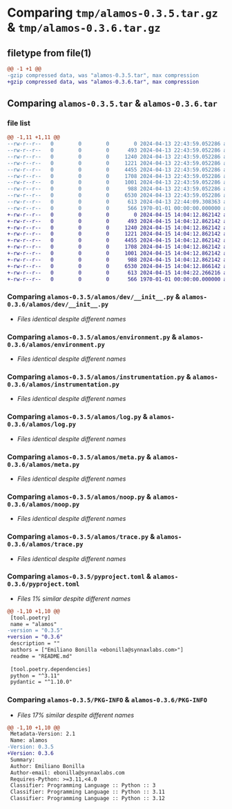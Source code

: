 # Comparing `tmp/alamos-0.3.5.tar.gz` & `tmp/alamos-0.3.6.tar.gz`

## filetype from file(1)

```diff
@@ -1 +1 @@
-gzip compressed data, was "alamos-0.3.5.tar", max compression
+gzip compressed data, was "alamos-0.3.6.tar", max compression
```

## Comparing `alamos-0.3.5.tar` & `alamos-0.3.6.tar`

### file list

```diff
@@ -1,11 +1,11 @@
--rw-r--r--   0        0        0        0 2024-04-13 22:43:59.052286 alamos-0.3.5/README.md
--rw-r--r--   0        0        0      493 2024-04-13 22:43:59.052286 alamos-0.3.5/alamos/__init__.py
--rw-r--r--   0        0        0     1240 2024-04-13 22:43:59.052286 alamos-0.3.5/alamos/dev/__init__.py
--rw-r--r--   0        0        0     1221 2024-04-13 22:43:59.052286 alamos-0.3.5/alamos/environment.py
--rw-r--r--   0        0        0     4455 2024-04-13 22:43:59.052286 alamos-0.3.5/alamos/instrumentation.py
--rw-r--r--   0        0        0     1708 2024-04-13 22:43:59.052286 alamos-0.3.5/alamos/log.py
--rw-r--r--   0        0        0     1001 2024-04-13 22:43:59.052286 alamos-0.3.5/alamos/meta.py
--rw-r--r--   0        0        0      988 2024-04-13 22:43:59.052286 alamos-0.3.5/alamos/noop.py
--rw-r--r--   0        0        0     6530 2024-04-13 22:43:59.052286 alamos-0.3.5/alamos/trace.py
--rw-r--r--   0        0        0      613 2024-04-13 22:44:09.308363 alamos-0.3.5/pyproject.toml
--rw-r--r--   0        0        0      566 1970-01-01 00:00:00.000000 alamos-0.3.5/PKG-INFO
+-rw-r--r--   0        0        0        0 2024-04-15 14:04:12.862142 alamos-0.3.6/README.md
+-rw-r--r--   0        0        0      493 2024-04-15 14:04:12.862142 alamos-0.3.6/alamos/__init__.py
+-rw-r--r--   0        0        0     1240 2024-04-15 14:04:12.862142 alamos-0.3.6/alamos/dev/__init__.py
+-rw-r--r--   0        0        0     1221 2024-04-15 14:04:12.862142 alamos-0.3.6/alamos/environment.py
+-rw-r--r--   0        0        0     4455 2024-04-15 14:04:12.862142 alamos-0.3.6/alamos/instrumentation.py
+-rw-r--r--   0        0        0     1708 2024-04-15 14:04:12.862142 alamos-0.3.6/alamos/log.py
+-rw-r--r--   0        0        0     1001 2024-04-15 14:04:12.862142 alamos-0.3.6/alamos/meta.py
+-rw-r--r--   0        0        0      988 2024-04-15 14:04:12.862142 alamos-0.3.6/alamos/noop.py
+-rw-r--r--   0        0        0     6530 2024-04-15 14:04:12.866142 alamos-0.3.6/alamos/trace.py
+-rw-r--r--   0        0        0      613 2024-04-15 14:04:22.266216 alamos-0.3.6/pyproject.toml
+-rw-r--r--   0        0        0      566 1970-01-01 00:00:00.000000 alamos-0.3.6/PKG-INFO
```

### Comparing `alamos-0.3.5/alamos/dev/__init__.py` & `alamos-0.3.6/alamos/dev/__init__.py`

 * *Files identical despite different names*

### Comparing `alamos-0.3.5/alamos/environment.py` & `alamos-0.3.6/alamos/environment.py`

 * *Files identical despite different names*

### Comparing `alamos-0.3.5/alamos/instrumentation.py` & `alamos-0.3.6/alamos/instrumentation.py`

 * *Files identical despite different names*

### Comparing `alamos-0.3.5/alamos/log.py` & `alamos-0.3.6/alamos/log.py`

 * *Files identical despite different names*

### Comparing `alamos-0.3.5/alamos/meta.py` & `alamos-0.3.6/alamos/meta.py`

 * *Files identical despite different names*

### Comparing `alamos-0.3.5/alamos/noop.py` & `alamos-0.3.6/alamos/noop.py`

 * *Files identical despite different names*

### Comparing `alamos-0.3.5/alamos/trace.py` & `alamos-0.3.6/alamos/trace.py`

 * *Files identical despite different names*

### Comparing `alamos-0.3.5/pyproject.toml` & `alamos-0.3.6/pyproject.toml`

 * *Files 1% similar despite different names*

```diff
@@ -1,10 +1,10 @@
 [tool.poetry]
 name = "alamos"
-version = "0.3.5"
+version = "0.3.6"
 description = ""
 authors = ["Emiliano Bonilla <ebonilla@synnaxlabs.com>"]
 readme = "README.md"
 
 [tool.poetry.dependencies]
 python = "^3.11"
 pydantic = "^1.10.0"
```

### Comparing `alamos-0.3.5/PKG-INFO` & `alamos-0.3.6/PKG-INFO`

 * *Files 17% similar despite different names*

```diff
@@ -1,10 +1,10 @@
 Metadata-Version: 2.1
 Name: alamos
-Version: 0.3.5
+Version: 0.3.6
 Summary: 
 Author: Emiliano Bonilla
 Author-email: ebonilla@synnaxlabs.com
 Requires-Python: >=3.11,<4.0
 Classifier: Programming Language :: Python :: 3
 Classifier: Programming Language :: Python :: 3.11
 Classifier: Programming Language :: Python :: 3.12
```

